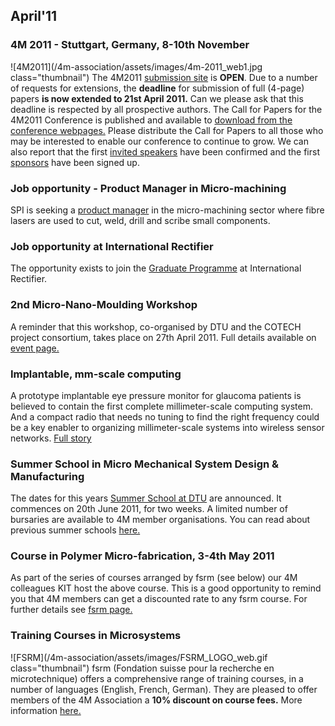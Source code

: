 ## April'11

<!--break-->
### 4M 2011 - Stuttgart, Germany, 8-10th November


![4M2011](/4m-association/assets/images/4m-2011_web1.jpg class="thumbnail")
The 4M2011 [submission site](/4m-association/conference/2011/Submission_Guidelines) is **OPEN**. Due to a number of requests for extensions, the **deadline** for submission of full (4-page) papers **is now extended to 21st April 2011.** Can we please ask that this deadline is respected by all prospective authors. The Call for Papers for the 4M2011 Conference is published and available to [download from the conference webpages.](/4m-association/conference/2011/Call_for_Papers) Please distribute the Call for Papers to all those who may be interested to enable our conference to continue to grow. We can also report that the first [invited speakers](/4m-association/conference/2011/Invited-Speakers-0) have been confirmed and the first [sponsors](/4m-association/conference/2011/Our-Sponsors) have been signed up.   
     
### Job opportunity - Product Manager in Micro-machining

SPI is seeking a [product manager](/4m-association/content/Product-Manager-Micro-machining) in the micro-machining sector where fibre lasers are used to cut, weld, drill and scribe small components.
   
### Job opportunity at International Rectifier

The opportunity exists to join the [Graduate Programme](/4m-association/content/Career-Opportunity-International-Rectifier) at International Rectifier.  

### 2nd Micro-Nano-Moulding Workshop

A reminder that this workshop, co-organised by DTU and the COTECH project consortium, takes place on 27th April 2011. Full details available on [event page.](/4m-association/event/2nd-Micro-Nano-Moulding-Workshop)   
  
### Implantable, mm-scale computing

A prototype implantable eye pressure monitor for glaucoma patients is believed to contain the first complete millimeter-scale computing system. And a compact radio that needs no tuning to find the right frequency could be a key enabler to organizing millimeter-scale systems into wireless sensor networks. [Full story](http://www.electroiq.com/index/display/nanotech-article-display/4389599184/articles/small-times/nanotechmems/life-sciences-medical/2011/2/implantable-mm-scale-computing-self-referencing-antenna-u-michig.html)

  
### Summer School in Micro Mechanical System Design & Manufacturing

The dates for this years [Summer School at DTU](/4m-association/event/Summer-School-Micro-Manufacturing) are announced. It commences on 20th June 2011, for two weeks. A limited number of bursaries are available to 4M member organisations. You can read about previous summer schools [here.](/4m-association/category/Tags/Summer-school)   
   
### Course in Polymer Micro-fabrication, 3-4th May 2011

As part of the series of courses arranged by fsrm (see below) our 4M colleagues KIT host the above course. This is a good opportunity to remind you that 4M members can get a discounted rate to any fsrm course. For further details see [fsrm page.](/4m-association/content/fsrm-training-courses)    
 
### Training Courses in Microsystems

![FSRM](/4m-association/assets/images/FSRM_LOGO_web.gif class="thumbnail")
fsrm (Fondation suisse pour la recherche en microtechnique) offers a comprehensive range of training courses, in a number of languages (English, French, German). They are pleased to offer members of the 4M Association a <b>10% discount on course fees.</b> More information [here.](/4m-association/content/fsrm-training-courses)